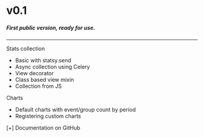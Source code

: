 # v0.1

##### First public version, ready for use.

***

Stats collection

* Basic with statsy.send
* Async collection using Celery
* View decorator
* Class based view mixin
* Collection from JS

Charts

* Default charts with event/group count by period
* Registering custom charts



[+] Documentation on GitHub
